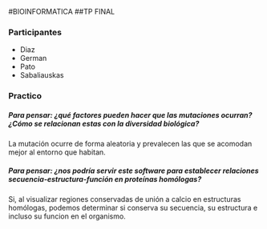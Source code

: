 #BIOINFORMATICA
##TP FINAL

### Participantes
- Diaz
- German
- Pato
- Sabaliauskas

### Practico

##### Para pensar: ¿qué factores pueden hacer que las mutaciones ocurran?¿Cómo se relacionan estas con la diversidad biológica?
 La mutación ocurre de forma aleatoria y prevalecen las que se acomodan mejor al entorno que habitan.
 
##### Para pensar: ¿nos podría servir este software para establecer relaciones secuencia-estructura-función en proteínas homólogas?
Si, al visualizar regiones conservadas de unión a calcio en estructuras homólogas, podemos determinar si conserva su secuencia, su estructura e incluso su funcion en el organismo.


